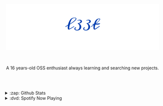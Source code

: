<p align="center">
  <img
    src="https://raw.githubusercontent.com/73958319/73958319/main/signature.png"
  />
</p>
<p align="center">
  <br>
  <br>
    A 16 years-old OSS enthusiast always learning and searching new projects.
  <br>
  <br>
</p>
<br>
<br>
<details>
<summary>:zap: Github Stats</summary>
<img src="https://github-readme-stats.vercel.app/api?username=73958319&show_icons=true&theme=tokyonight"> 
</details>
<details>
  <summary>:dvd: Spotify Now Playing</summary>
  <img src="https://github-readme-stats.vercel.app/api?username=73958319&show_icons=true&theme=tokyonight
  "> 
  </details>
 
